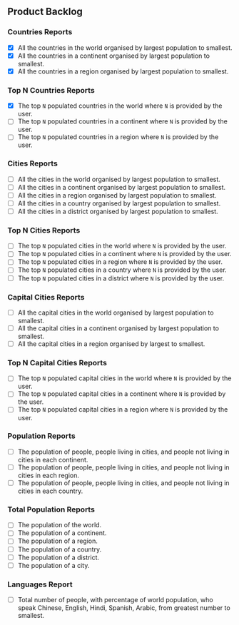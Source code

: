 

## Product Backlog

### Countries Reports
- [x] All the countries in the world organised by largest population to smallest.
- [x] All the countries in a continent organised by largest population to smallest.
- [x] All the countries in a region organised by largest population to smallest.

### Top N Countries Reports
- [x] The top `N` populated countries in the world where `N` is provided by the user.
- [ ] The top `N` populated countries in a continent where `N` is provided by the user.
- [ ] The top `N` populated countries in a region where `N` is provided by the user.

### Cities Reports
- [ ] All the cities in the world organised by largest population to smallest.
- [ ] All the cities in a continent organised by largest population to smallest.
- [ ] All the cities in a region organised by largest population to smallest.
- [ ] All the cities in a country organised by largest population to smallest.
- [ ] All the cities in a district organised by largest population to smallest.

### Top N Cities Reports
- [ ] The top `N` populated cities in the world where `N` is provided by the user.
- [ ] The top `N` populated cities in a continent where `N` is provided by the user.
- [ ] The top `N` populated cities in a region where `N` is provided by the user.
- [ ] The top `N` populated cities in a country where `N` is provided by the user.
- [ ] The top `N` populated cities in a district where `N` is provided by the user.

### Capital Cities Reports
- [ ] All the capital cities in the world organised by largest population to smallest.
- [ ] All the capital cities in a continent organised by largest population to smallest.
- [ ] All the capital cities in a region organised by largest to smallest.

### Top N Capital Cities Reports
- [ ] The top `N` populated capital cities in the world  where `N` is provided by the user.
- [ ] The top `N` populated capital cities in a continent where `N` is provided by the user.
- [ ] The top `N` populated capital cities in a region where `N` is provided by the user.

### Population Reports
- [ ] The population of people, people living in cities, and people not living in cities in each continent.
- [ ] The population of people, people living in cities, and people not living in cities in each region.
- [ ] The population of people, people living in cities, and people not living in cities in each country.

### Total Population Reports
- [ ] The population of the world.
- [ ] The population of a continent.
- [ ] The population of a region.
- [ ] The population of a country.
- [ ] The population of a district.
- [ ] The population of a city.

### Languages Report
- [ ] Total number of people, with percentage of world population, who speak Chinese, English, Hindi, Spanish, Arabic, from greatest number to smallest.
